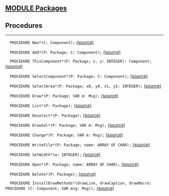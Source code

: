
## [MODULE Packages](https://github.com/io-core/Mod/blob/main/Packages.Mod)

## Procedures
---

`  PROCEDURE New*(C: Component);` [(source)](https://github.com/io-core/Mod/blob/main/Packages.Mod#L76)


`  PROCEDURE Add*(P: Package; C: Component);` [(source)](https://github.com/io-core/Mod/blob/main/Packages.Mod#L80)


`  PROCEDURE ThisComponent*(P: Package; x, y: INTEGER): Component;` [(source)](https://github.com/io-core/Mod/blob/main/Packages.Mod#L85)


`  PROCEDURE SelectComponent*(P: Package; C: Component);` [(source)](https://github.com/io-core/Mod/blob/main/Packages.Mod#L92)


`  PROCEDURE SelectArea*(P: Package; x0, y0, x1, y1: INTEGER);` [(source)](https://github.com/io-core/Mod/blob/main/Packages.Mod#L97)


`  PROCEDURE Draw*(P: Package; VAR m: Msg);` [(source)](https://github.com/io-core/Mod/blob/main/Packages.Mod#L111)


`  PROCEDURE List*(P: Package);` [(source)](https://github.com/io-core/Mod/blob/main/Packages.Mod#L118)


`  PROCEDURE Deselect*(P: Package);` [(source)](https://github.com/io-core/Mod/blob/main/Packages.Mod#L133)


`  PROCEDURE DrawSel*(P: Package; VAR m: Msg);` [(source)](https://github.com/io-core/Mod/blob/main/Packages.Mod#L139)


`  PROCEDURE Change*(P: Package; VAR m: Msg);` [(source)](https://github.com/io-core/Mod/blob/main/Packages.Mod#L148)


`  PROCEDURE WriteFile*(P: Package; name: ARRAY OF CHAR);` [(source)](https://github.com/io-core/Mod/blob/main/Packages.Mod#L159)


`  PROCEDURE SetWidth*(w: INTEGER);` [(source)](https://github.com/io-core/Mod/blob/main/Packages.Mod#L167)


`  PROCEDURE Open*(P: Package; name: ARRAY OF CHAR);` [(source)](https://github.com/io-core/Mod/blob/main/Packages.Mod#L172)


`  PROCEDURE Delete*(P: Package);` [(source)](https://github.com/io-core/Mod/blob/main/Packages.Mod#L189)


`  PROCEDURE InstallDrawMethods*(drawLine, drawCaption, drawMacro: PROCEDURE (C: Component; VAR msg: Msg));` [(source)](https://github.com/io-core/Mod/blob/main/Packages.Mod#L208)

